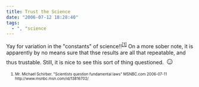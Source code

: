 ```yaml
---
title: Trust the Science
date: "2006-07-12 18:28:40"
tags:
  - ", "science
---
```

Yay for variation in the "constants" of science!!<sup><a title="Scientists question fundamental laws - Space News - MSNBC.com" href="http://www.msnbc.msn.com/id/13816702/">[1]</a></sup>  On a more sober note, it is apparently by no means sure that thse results are all that repeatable, and thus trustable.  Still, it is nice to see this sort of thing questioned.  <font size="+2">☺</font>
<ol><font size="-2">
	<li>Mr. Michael Schirber.  "Scientists question fundamental laws"  MSNBC.com  2006-07-11 http://www.msnbc.msn.com/id/13816702/</li>
</font></ol>

